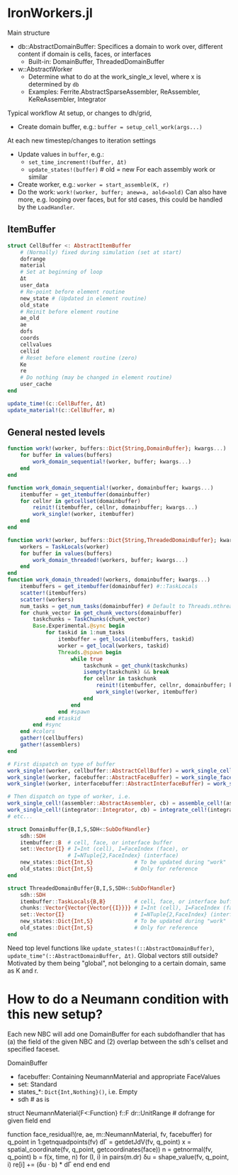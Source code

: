 # IronWorkers.jl

Main structure
* db::AbstractDomainBuffer: Specifices a domain to work over, different content if domain is cells, faces, or interfaces
  * Built-in: DomainBuffer, ThreadedDomainBuffer
* w::AbstractWorker
  * Determine what to do at the work_single_x level, where x is determined by `db`
  * Examples: Ferrite.AbstractSparseAssembler, ReAssembler, KeReAssembler, Integrator
  
Typical workflow
At setup, or changes to dh/grid, 
* Create domain buffer, e.g.: `buffer = setup_cell_work(args...)`

At each new timestep/changes to iteration settings
* Update values in `buffer`, e.g.:
   * `set_time_increment!(buffer, Δt)`
   * `update_states!(buffer)` # old = new
For each assembly work or similar
* Create worker, e.g.: `worker = start_assemble(K, r)`
* Do the work: `work!(worker, buffer; anew=a, aold=aold)`
Can also have more, e.g. looping over faces, but for std cases, 
this could be handled by the `LoadHandler`.

## ItemBuffer
```julia
struct CellBuffer <: AbstractItemBuffer
    # (Normally) fixed during simulation (set at start)
    dofrange
    material
    # Set at beginning of loop
    Δt
    user_data
    # Re-point before element routine
    new_state # (Updated in element routine)
    old_state 
    # Reinit before element routine
    ae_old
    ae
    dofs
    coords
    cellvalues
    cellid
    # Reset before element routine (zero)
    Ke
    re
    # Do nothing (may be changed in element routine)
    user_cache
end

update_time!(c::CellBuffer, Δt)
update_material!(c::CellBuffer, m)
```
## General nested levels 

```julia
function work!(worker, buffers::Dict{String,DomainBuffer}; kwargs...)
    for buffer in values(buffers)
        work_domain_sequential!(worker, buffer; kwargs...)
    end
end

function work_domain_sequential!(worker, domainbuffer; kwargs...)
    itembuffer = get_itembuffer(domainbuffer)
    for cellnr in getcellset(domainbuffer)
        reinit!(itembuffer, cellnr, domainbuffer; kwargs...)
        work_single!(worker, itembuffer)
    end
end

function work!(worker, buffers::Dict{String,ThreadedDomainBuffer}; kwargs...)
    workers = TaskLocals(worker)
    for buffer in values(buffers)
        work_domain_threaded!(workers, buffer; kwargs...)
    end
end
function work_domain_threaded!(workers, domainbuffer; kwargs...)
    itembuffers = get_itembuffer(domainbuffer) #::TaskLocals
    scatter!(itembuffers)
    scatter!(workers)
    num_tasks = get_num_tasks(domainbuffer) # Default to Threads.nthreads()
    for chunk_vector in get_chunk_vectors(domainbuffer)
        taskchunks = TaskChunks(chunk_vector)
        Base.Experimental.@sync begin 
            for taskid in 1:num_tasks
                itembuffer = get_local(itembuffers, taskid)
                worker = get_local(workers, taskid)
                Threads.@spawn begin
                    while true
                        taskchunk = get_chunk(taskchunks)
                        isempty(taskchunk) && break
                        for cellnr in taskchunk
                            reinit!(itembuffer, cellnr, domainbuffer; kwargs...)
                            work_single!(worker, itembuffer)
                        end
                    end
                end #spawn
            end #taskid
        end #sync
    end #colors
    gather!(cellbuffers)
    gather!(assemblers)
end

# First dispatch on type of buffer
work_single!(worker, cellbuffer::AbstractCellBuffer) = work_single_cell!(worker, cellbuffer)
work_single!(worker, facebuffer::AbstractFaceBuffer) = work_single_face!(worker, facebuffer)
work_single!(worker, interfacebuffer::AbstractInterfaceBuffer) = work_single_interface!(worker, interfacebuffer)

# Then dispatch on type of worker, i.e.
work_single_cell!(assembler::AbstractAssembler, cb) = assemble_cell!(assembler, cb)
work_single_cell!(integrator::Integrator, cb) = integrate_cell!(integrator, cb)
# etc...

struct DomainBuffer{B,I,S,SDH<:SubDofHandler}
    sdh::SDH
    itembuffer::B  # cell, face, or interface buffer 
    set::Vector{I} # I=Int (cell), I=FaceIndex (face), or
                   # I=NTuple{2,FaceIndex} (interface)
    new_states::Dict{Int,S}             # To be updated during "work"
    old_states::Dict{Int,S}             # Only for reference
end

struct ThreadedDomainBuffer{B,I,S,SDH<:SubDofHandler}
    sdh::SDH
    itembuffer::TaskLocals{B,B}         # cell, face, or interface buffer 
    chunks::Vector{Vector{Vector{{I}}}} # I=Int (cell), I=FaceIndex (face), or
    set::Vector{I}                      # I=NTuple{2,FaceIndex} (interface)
    new_states::Dict{Int,S}             # To be updated during "work"
    old_states::Dict{Int,S}             # Only for reference
end
```

Need top level functions like 
`update_states!(::AbstractDomainBuffer)`,
`update_time"(::AbstractDomainBuffer, Δt)`. 
Global vectors still outside? Motivated by them being "global", not belonging
to a certain domain, same as K and r. 


# How to do a Neumann condition with this new setup?
Each new NBC will add one DomainBuffer for each subdofhandler that 
has (a) the field of the given NBC and (2) overlap between the sdh's cellset 
and specified faceset. 

DomainBuffer
* facebuffer: Containing NeumannMaterial and appropriate FaceValues
* set: Standard
* states_*: `Dict{Int,Nothing}()`, i.e. Empty
* sdh # as is


struct NeumannMaterial{F<:Function}
    f::F
    dr::UnitRange # dofrange for given field
end

function face_residual!(re, ae, m::NeumannMaterial, fv, facebuffer)
    for q_point in 1:getnquadpoints(fv)
        dΓ = getdetJdV(fv, q_point)
        x = spatial_coordinate(fv, q_point, getcoordinates(face))
        n = getnormal(fv, q_point)
        b = f(x, time, n)
        for (I, i) in pairs(m.dr)
            δu = shape_value(fv, q_point, i)
            re[i] += (δu ⋅ b) * dΓ
        end
    end
end
